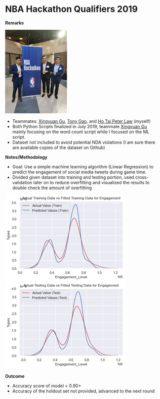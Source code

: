 # NBA Hackathon Qualifiers 2019

**Remarks**

<img src="Photos/From%20the%20event/WeChat%20Image_20200804011123.jpg" Width=200 Height=270>

- Teammates: [Xingyuan Gu](https://www.linkedin.com/in/xingyuan-gu-a84874146/), [Tony Gao](https://www.linkedin.com/in/tonygaozitong/), and [Ho Tai Peter Law](https://www.linkedin.com/in/ho-tai-peter-law-53262048/) (myself)
- Both Python Scripts finalized in July 2019, teammate [Xingyuan Gu](https://www.linkedin.com/in/xingyuan-gu-a84874146/) mainly focusing on the word count script while I focused on the ML script.
- Dataset not included to avoid potential NDA violations (I am sure there are available copies of the dataset on Github) 

**Notes/Methodology**

- Goal: Use a simple machine learning algorithm (Linear Regression) to predict the engagement of social media tweets during game time.
- Divided given dataset into training and testing portion, used cross-validation later on to reduce overfitting and visualized the results to double check the amount of overfitting

<img src="Photos/Generated%20vs%20Acutal%20Enagement%20Results_TrainingSet.png">
<img src="Photos/Generated%20vs%20Acutal%20Enagement%20Results_TestingSet.png">

**Outcome**
- Accuracy score of model = 0.90+
- Accuracy of the holdout set not provided, advanced to the next round
